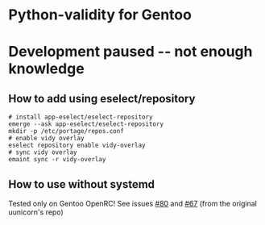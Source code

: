 # Python-validity for Gentoo
# Development paused -- not enough knowledge

## How to add using eselect/repository
```
# install app-eselect/eselect-repository
emerge --ask app-eselect/eselect-repository
mkdir -p /etc/portage/repos.conf
# enable vidy overlay
eselect repository enable vidy-overlay
# sync vidy overlay
emaint sync -r vidy-overlay
```
## How to use without systemd
Tested only on Gentoo OpenRC!
See issues [#80](https://github.com/uunicorn/python-validity/issues/80) and [#67](https://github.com/uunicorn/python-validity/issues/67#issuecomment-1682346902) (from the original uunicorn's repo)
